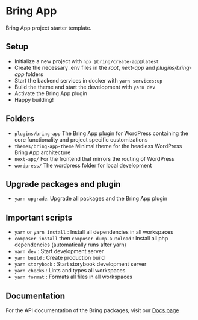 # Bring App

Bring App project starter template.

## Setup

- Initialize a new project with `npx @bring/create-app@latest`
- Create the necessary .env files in the _root_, _next-app_ and _plugins/bring-app_ folders
- Start the backend services in docker with `yarn services:up`
- Build the theme and start the development with `yarn dev`
- Activate the Bring App plugin
- Happy building!

## Folders

- `plugins/bring-app`
  The Bring App plugin for WordPress containing the core functionality and project specific customizations
- `themes/bring-app-theme`
  Minimal theme for the headless WordPress Bring App architecture
- `next-app/`
  For the frontend that mirrors the routing of WordPress
- `wordpress/`
  The wordpress folder for local development

## Upgrade packages and plugin

- `yarn upgrade`: Upgrade all packages and the Bring App plugin

## Important scripts

- `yarn` or `yarn install` : Install all dependencies in all workspaces
- `composer install` then `composer dump-autoload` : Install all php dependencies (automatically runs after yarn)
- `yarn dev` : Start development server
- `yarn build` : Create production build
- `yarn storybook` : Start storybook development server
- `yarn checks` : Lints and types all workspaces
- `yarn format` : Formats all files in all workspaces

## Documentation

For the API documentation of the Bring packages, visit our [Docs page](https://bring-app-docs.vercel.app/)
